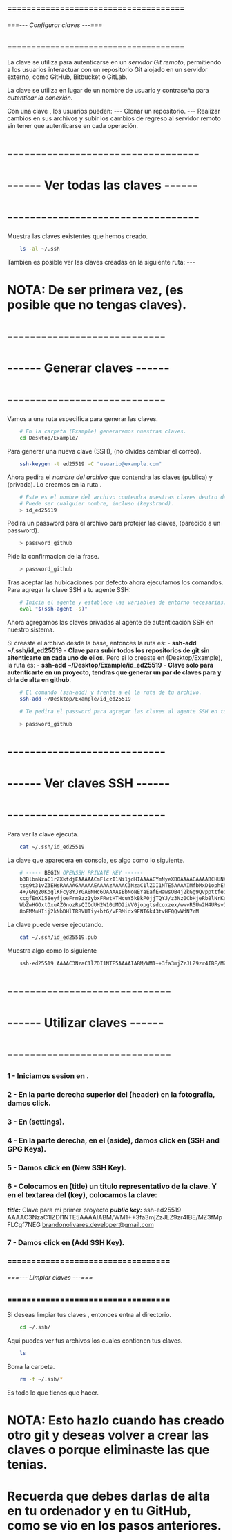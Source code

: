 ### ===================================== ###
###### ===--- Configurar claves ---=== ######
### ===================================== ###

La clave [](SSH) se utiliza para autenticarse en un *servidor Git remoto*, permitiendo a los usuarios interactuar con un repositorio Git alojado en un servidor externo, como GitHub, Bitbucket o GitLab.

La clave [](SSH) se utiliza en lugar de un nombre de usuario y contraseña para *autenticar la conexión*.

Con una clave [](SSH), los usuarios pueden: 
	--- Clonar un repositorio.
	--- Realizar cambios en sus archivos y subir los cambios de regreso al servidor remoto sin tener que autenticarse en cada operación.

# ---------------------------------- #
# ------ Ver todas las claves ------ #
# ---------------------------------- #

Muestra las claves existentes que hemos creado.

```sh
	ls -al ~/.ssh
```

Tambien es posible ver las claves creadas en la siguiente ruta: 
	---	[](C:\Users\{usuario}\.ssh)

# NOTA: De ser primera vez, (es posible que no tengas claves).

# ---------------------------- #
# ------ Generar claves ------ #
# ---------------------------- #

Vamos a una ruta especifica para generar las claves.

```sh
	# En la carpeta (Example) generaremos nuestras claves.
	cd Desktop/Example/
```

Para generar una nueva clave (SSH), (no olvides cambiar el correo).

```sh
	ssh-keygen -t ed25519 -C "usuario@example.com"
```

Ahora pedira el *nombre del archivo* que contendra las claves (publica) y (privada).
Lo creamos en la ruta [](Desktop/Example).

```sh
	# Este es el nombre del archivo contendra nuestras claves dentro de la ruta (Desktop/Example).
	# Puede ser cualquier nombre, incluso (keysbrand).
	> id_ed25519
```

Pedira un password para el archivo para protejer las claves, (parecido a un password).

```sh
	> password_github
```

Pide la confirmacion de la frase.

```sh
	> password_github
```

Tras aceptar las hubicaciones por defecto ahora ejecutamos los comandos. Para agregar la clave SSH a tu agente SSH: 

```sh
	# Inicia el agente y establece las variables de entorno necesarias.
	eval "$(ssh-agent -s)"
```

Ahora agregamos las claves privadas al agente de autenticación SSH en nuestro sistema.

Si creaste el archivo desde la base, entonces la ruta es: 
	- **ssh-add ~/.ssh/id_ed25519**
	- **Clave para subir todos los repositorios de git sin aitenticarte en cada uno de ellos.**
Pero si lo creaste en (Desktop/Example), la ruta es: 
	- **ssh-add ~/Desktop/Example/id_ed25519**
	- **Clave solo para autenticarte en un proyecto, tendras que generar un par de claves para y drla de alta en github**.

```sh
	# El comando (ssh-add) y frente a el la ruta de tu archivo.
	ssh-add ~/Desktop/Example/id_ed25519

	# Te pedira el password para agregar las claves al agente SSH en tu sistema.

	> password_github
```

# ---------------------------- #
# ------ Ver claves SSH ------ #
# ---------------------------- #

Para ver la clave [](privada) ejecuta.

```sh
	cat ~/.ssh/id_ed25519
```

La clave que aparecera en consola, es algo como lo siguiente.

```sh
	# ----- BEGIN OPENSSH PRIVATE KEY ------
	b3BlbnNzaC1rZXktdjEAAAAACmFlczI1Ni1jdHIAAAAGYmNyeXB0AAAAGAAAABCHUNXAzB
	tsg9t31vZ3EHsRAAAAGAAAAAEAAAAzAAAAC3NzaC1lZDI1NTE5AAAAIMfbMxD1ophEhdL2
	4+/GNg20KoglKFcy8YJYGA8NHc6DAAAAsBbNoNEYaEafEHawsOB4j2kGg9Qvppttfeitv5
	ccgfEmX158eyfjoeFrm9zz1ybxFRwtHTHcuY5kBkP0jjTQYJ/z3Nz0CbHjeRb8lNrKeP9v
	WbZwHGOxtDxuAZ0nozRsQIQdUH2W10UMD2iVV0jopgtsdcoxzex/wwvR5Uw2H4URsvDI2+
	8oFMMuHIij2kNbDHlTRBVUTiy+btG/vFBMidx9ENT6k43tvHEQQvWdN7rM
```

La clave [](publica) puede verse ejecutando.

```sh
	cat ~/.ssh/id_ed25519.pub
```

Muestra algo como lo siguiente

```sh
	ssh-ed25519 AAAAC3NzaC1lZDI1NTE5AAAAIABM/WM1++3fa3mjZzJLZ9zr4IBE/MZ3fMpFLCgf7NEG usuario@example.com
```

# ----------------------------- #
# ------ Utilizar claves ------ #
# ----------------------------- #

### 1 - Iniciamos sesion en [](github).

### 2 - En la parte derecha superior del (header) en la fotografia, damos click.

### 3 - En (settings).

### 4 - En la parte derecha, en el (aside), damos click en (SSH and GPG Keys).

### 5 - Damos click en (New SSH Key).

### 6 - Colocamos en (title) un titulo representativo de la clave. Y en el textarea del (key), colocamos la clave: 

***title:*** 
	Clave para mi primer proyecto
***public key:*** 
	ssh-ed25519 AAAAC3NzaC1lZDI1NTE5AAAAIABM/WM1++3fa3mjZzJLZ9zr4IBE/MZ3fMpFLCgf7NEG brandonolivares.developer@gmail.com

### 7 - Damos click en (Add SSH Key).

### ================================== ###
###### ===--- Limpiar claves ---=== ######
### ================================== ###

Si deseas limpiar tus claves [](SSH), entonces entra al directorio.

```sh
	cd ~/.ssh/
```

Aqui puedes ver tus archivos los cuales contienen tus claves.

```sh
	ls
```

Borra la carpeta.

```sh
	rm -f ~/.ssh/*
```

Es todo lo que tienes que hacer.

# NOTA: Esto hazlo cuando has creado otro git y deseas volver a crear las claves o porque eliminaste las que tenias.
# Recuerda que debes darlas de alta en tu ordenador y en tu GitHub, como se vio en los pasos anteriores.